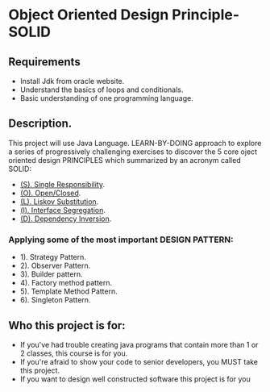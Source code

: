 # Object Oriented Design Principle-SOLID
## Requirements
* Install Jdk from oracle website.
* Understand the basics of loops and conditionals.
* Basic understanding of one programming language.
## Description.
This project will use Java Language. LEARN-BY-DOING approach to explore a series of progressively challenging exercises to discover the 5 core oject oriented design PRINCIPLES which summarized by an acronym called SOLID:
* [(S). Single Responsibility](https://github.com/anhviet8745/Object-Oriented-Design-Principle-SOLID/tree/master/src/com/avp/srp).
* [(O). Open/Closed](https://github.com/anhviet8745/Object-Oriented-Design-Principle-SOLID/tree/master/src/com/avp/ocp).
* [(L). Liskov Substitution](https://github.com/anhviet8745/Object-Oriented-Design-Principle-SOLID/tree/master/src/com/avp/lsp).
* [(l). Interface Segregation](https://github.com/anhviet8745/Object-Oriented-Design-Principle-SOLID/tree/master/src/com/avp/isp).
* [(D). Dependency Inversion](https://github.com/anhviet8745/Object-Oriented-Design-Principle-SOLID/tree/master/src/com/avp/dip).
### Applying some of the most important DESIGN PATTERN:
* 1). Strategy Pattern.
* 2). Observer Pattern.
* 3). Builder pattern.
* 4). Factory method pattern.
* 5). Template Method Pattern.
* 6). Singleton Pattern.
## Who this project is for:
* If you've had trouble creating java programs that contain more than 1 or 2 classes, this course is for you.
* If you're afraid to show your code to senior developers, you MUST take this project.
* If you want to design well constructed software this project is for you
